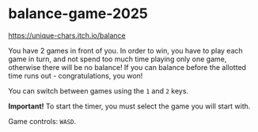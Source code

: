 # balance-game-2025

https://unique-chars.itch.io/balance

You have 2 games in front of you. In order to win, you have to play each game in turn, and not spend too much time playing only one game, otherwise there will be no balance! If you can balance before the allotted time runs out - congratulations, you won!

You can switch between games using the `1` and `2` keys.

**Important!** To start the timer, you must select the game you will start with. 

Game controls: `WASD`.